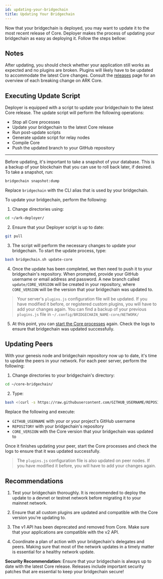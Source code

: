 ```yaml
---
id: updating-your-bridgechain
title: Updating Your Bridgechain
---
```


Now that your bridgechain is deployed, you may want to update it to the most recent release of Core. Deployer makes the process of updating your bridgechain as easy as deploying it. Follow the steps bellow:

## Notes

After updating, you should check whether your application still works as expected and no plugins are broken. Plugins will likely have to be updated to accommodate the latest Core changes. Consult the [releases](https://docs.ark.io/releases/) page for an overview of each breaking change on ARK Core.

## Executing Update Script

Deployer is equipped with a script to update your bridgechain to the latest Core release. The update script will perform the following operations:

* Stop all Core processes
* Update your bridgechain to the latest Core release
* Run post-update scripts
* Generate update script for relay nodes
* Compile Core
* Push the updated branch to your GitHub repository

***

Before updating, it's important to take a snapshot of your database. This is a backup of your blockchain that you can use to roll back later, if desired. To take a snapshot, run:

```sh
bridgechain snapshot:dump
```
Replace `bridgechain` with the CLI alias that is used by your bridgechain.

To update your bridgechain, perform the following:

1. Change directories using:

```sh
cd ~/ark-deployer/
```

2. Ensure that your Deployer script is up to date:

```sh
git pull
```

3. The script will perform the necessary changes to update your bridgechain. To start the update process, type:

```sh
bash bridgechain.sh update-core
```

4. Once the update has been completed, we then need to push it to your bridgechain's repository. When prompted, provide your GitHub username or email address and password. A new branch called `update/CORE_VERSION` will be created in your repository, where `CORE_VERSION` will be the version that your bridgechain was updated to.


>Your server's `plugins.js` configuration file will be updated. If you have modified it before, or registered custom plugins, you will have to add your changes again. You can find a backup of your previous `plugins.js` file in `~/.config/BRIDGECHAIN_NAME-core/NETWORK/`

5. At this point, you can [start the Core processes](deploy/running-and-managing-core-processes.md) again. Check the logs to ensure that bridgechain was updated successfully.

## Updating Peers

With your genesis node and bridgechain repository now up to date, it's time to update the peers in your network. For each peer server, perform the following:

1. Change directories to your bridgechain's directory:
```sh
cd ~/core-bridgechain/
```

2. Type:

```sh
bash <(curl -s https://raw.githubusercontent.com/GITHUB_USERNAME/REPOSITORY/update/CORE_VERSION/upgrade/CORE_VERSION/update.sh)
```

Replace the following and execute:

- `GITHUB_USERNAME` with your or your project's GitHub username
- `REPOSITORY` with your bridgechain's repository
- `CORE_VERSION` with the Core version that your bridgechain was updated to

Once it finishes updating your peer, start the Core processes and check the logs to ensure that it was updated successfully.

>The `plugins.js` configuration file is also updated on peer nodes. If you have modified it before, you will have to add your changes again.

## Recommendations

1. Test your bridgechain thoroughly. It is recommended to deploy the update to a devnet or testnet network before migrating it to your mainnet network.

2. Ensure that all custom plugins are updated and compatible with the Core version you're updating to.

3. The v1 API has been deprecated and removed from Core. Make sure that your applications are compatible with the v2 API.

4. Coordinate a plan of action with your bridgechain's delegates and peers. Making sure that most of the network updates in a timely matter is essential for a healthy network update.

<div class="alert alert-error"><b>Security Recommendation:</b> Ensure that your bridgechain is always up to date with the latest Core release. Releases include important security patches that are essential to keep your bridgechain secure!</div>
